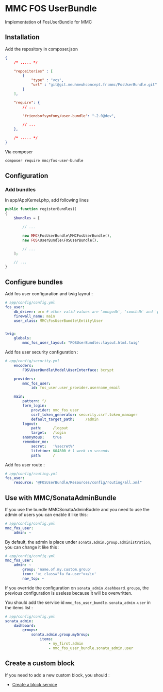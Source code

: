 # MMC FOS UserBundle

Implementation of FosUserBundle for MMC

## Installation

Add the repository in composer.json
```json
{
    /* ..... */

    "repositories" : [
        {
            "type" : "vcs",
            "url" : "git@git.meuhmeuhconcept.fr:mmc/FosUserBundle.git"
        }
    ],

    "require": {
        // ...

        "friendsofsymfony/user-bundle": "~2.0@dev",

        // ...
    },

    /* ..... */
}
```

Via composer
```bash
composer require mmc/fos-user-bundle
```

## Configuration

### Add bundles
In app/AppKernel.php, add following lines
```php
public function registerBundles()
{
    $bundles = [

        // ...

        new MMC\FosUserBundle\MMCFosUserBundle(),
        new FOS\UserBundle\FOSUserBundle(),

        // ...
    ];

    // ...
}
```

## Configure bundles

Add fos user configuration and twig layout :
```yaml
# app/config/config.yml
fos_user:
    db_driver: orm # other valid values are 'mongodb', 'couchdb' and 'propel'
    firewall_name: main
    user_class: MMC\FosUserBundle\Entity\User


twig:
    globals:
        mmc_fos_user_layout: "FOSUserBundle::layout.html.twig"
```
Add fos user security configuration :
```yaml
# app/config/security.yml
    encoders:
        FOS\UserBundle\Model\UserInterface: bcrypt

    providers:
        mmc_fos_user:
            id: fos_user.user_provider.username_email

    main:
        pattern: ^/
        form_login:
            provider: mmc_fos_user
            csrf_token_generator: security.csrf.token_manager
            default_target_path:     /admin
        logout:
            path:     /logout
            target:   /login
        anonymous:    true
        remember_me:
            secret:   '%secret%'
            lifetime: 604800 # 1 week in seconds
            path:     /
```
Add fos user route :
```yaml
# app/config/routing.yml
fos_user:
    resource: "@FOSUserBundle/Resources/config/routing/all.xml"
```

## Use with MMC/SonataAdminBundle


If you use the bundle MMCSonataAdminBudnle and you need to use the admin of users you can enable it like this:

```yaml
# app/config/config.yml
mmc_fos_user:
    admin: ~
```

By default, the admin is place under `sonata.admin.group.administration`, you can change it like this :
```yaml
# app/config/config.yml
mmc_fos_user:
    admin: ~
        group: 'name.of.my.custom.group'
        icon: '<i class="fa fa-user"></i>'
        nav_top: ~
```

If you override the configuration on `sonata_admin.dashboard.groups`, the previous configuration is useless because it will be overwritten.

You should add the service id `mmc_fos_user_bundle.sonata_admin.user` in the items list :
```yaml
# app/config/config.yml
sonata_admin:
    dashboard:
        groups:
            sonata.admin.group.myGroup:
                items:
                    - my_first.admin
                    - mmc_fos_user_bundle.sonata_admin.user
```
## Create a custom block

If you need to add a new custom block, you should :

-  [Create a block service](https://sonata-project.org/bundles/block/master/doc/reference/your_first_block.html)
